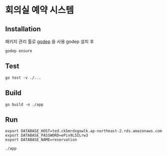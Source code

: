 # 회의실 예약 시스템

## Installation
패키지 관리 툴로 [godep](https://github.com/golang/dep) 을 사용
godep 설치 후 

`godep ensure`

## Test 
`go test -v ./...`

## Build
`go build -o ./app`

## Run
```
export DATABASE_HOST=ted.ck5mrdxgowlk.ap-northeast-2.rds.amazonaws.com
export DATABASE_PASSWORD=ePix9L5ILrw3
export DATABASE_NAME=reservation

./app
```
